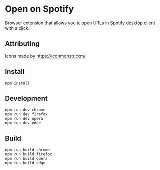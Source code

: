 # Open on Spotify

Browser extension that allows you to open URLs in Spotify desktop client with a click.

## Attributing

Icons made by https://iconmonstr.com/

## Install

    npm install

## Development

    npm run dev chrome
    npm run dev firefox
    npm run dev opera
    npm run dev edge

## Build

    npm run build chrome
    npm run build firefox
    npm run build opera
    npm run build edge
